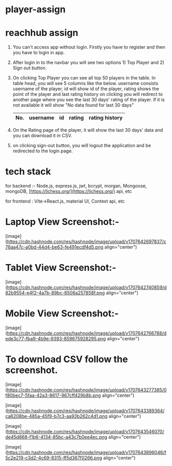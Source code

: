 # player-assign
# reachhub assign

1. You can't access app without login. Firstly you have to register and then you have to login in app.
    
2. After login in to the navbar you will see two options 1) Top Player and 2) Sign out button.
    
3. On clicking Top Player you can see all top 50 players in the table. In table head, you will see 5 columns like the below. username consists username of the player, id will show id of the player, rating shows the point of the player and last rating history on clicking you will redirect to another page where you see the last 30 days' rating of the player. If it is not available it will show "No data found for last 30 days"
    
    | **No.** | **username** | **id** | **rating** | **rating history** |
    | --- | --- | --- | --- | --- |
    
4. On the Rating page of the player, it will show the last 30 days' data and you can download it in CSV.
    
5. on clicking sign-out button, you will logout the application and be redirected to the login page.
    

# tech stack

for backend :- Node.js, express.js, jwt, bcrypt, morgan, Mongoose, mongoDB, [https://lichess.org/](https://lichess.org/) api, etc

for frontend : Vite-&gt;React.js, material UI, Context api, etc

# Laptop View Screenshot:-

[image](https://cdn.hashnode.com/res/hashnode/image/upload/v1707642697837/c76aa47c-a0bd-44d4-be63-fe491ecdf4d5.png align="center")

# Tablet View Screenshot:-

[image](https://cdn.hashnode.com/res/hashnode/image/upload/v1707642740859/d82b9554-e4f2-4a7b-89bc-8506a257858f.png align="center")

# Mobile View Screenshot:-

[image](https://cdn.hashnode.com/res/hashnode/image/upload/v1707642766788/dede3c77-fba9-4b9e-9393-859675928295.png align="center")

# To download CSV follow the screenshot.

[image](https://cdn.hashnode.com/res/hashnode/image/upload/v1707643277385/0f80bec7-5faa-42a3-8617-967cff429b8b.png align="center")

[image](https://cdn.hashnode.com/res/hashnode/image/upload/v1707643389364/ca6208be-485a-45f9-b7c3-aa93b262c4d1.png align="center")

[image](https://cdn.hashnode.com/res/hashnode/image/upload/v1707643546070/de45d868-f1b6-4134-85bc-a43c7b0ee4ec.png align="center")

[image](https://cdn.hashnode.com/res/hashnode/image/upload/v1707643896046/f5c2e219-c3d2-4c69-8315-ff5d367f0266.png align="center")

